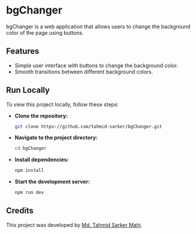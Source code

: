 # bgChanger

bgChanger is a web application that allows users to change the background color of the page using buttons.

## Features

- Simple user interface with buttons to change the background color.
- Smooth transitions between different background colors.

## Run Locally

To view this project locally, follow these steps:

- **Clone the repository:**

    ```bash
    git clone https://github.com/tahmid-sarker/bgChanger.git
    ```

- **Navigate to the project directory:**

    ```bash
    cd bgChanger
    ```

- **Install dependencies:**

    ```bash
    npm install
    ```

- **Start the development server:**

    ```bash
    npm run dev
    ```

## Credits

This project was developed by [Md. Tahmid Sarker Mahi](https://tahmid-sarker.github.io).